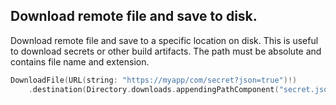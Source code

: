 ## Download remote file and save to disk.

Download remote file and save to a specific location on disk. This is useful to download secrets or other build artifacts. The path must be absolute and contains file name and extension.

```swift
DownloadFile(URL(string: "https://myapp/com/secret?json=true")!)
    .destination(Directory.downloads.appendingPathComponent("secret.json").path)
```
